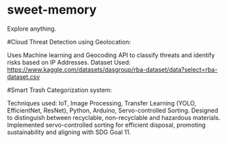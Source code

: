 # sweet-memory
Explore anything.

#Cloud Threat Detection using Geolocation:

Uses Machine learning and Geocoding API to classify threats and identify risks based on IP Addresses.
Dataset Used: https://www.kaggle.com/datasets/dasgroup/rba-dataset/data?select=rba-dataset.csv


#Smart Trash Categorization system:

Techniques used:
IoT, Image Processing, Transfer Learning (YOLO, EfficientNet, ResNet), Python, Arduino, Servo-controlled Sorting.
Designed to distinguish between recyclable, non-recyclable and hazardous materials. Implemented servo-controlled sorting for efficient disposal, promoting sustainability and aligning with SDG Goal 11.

